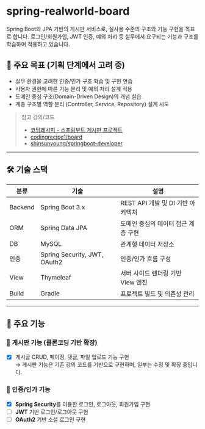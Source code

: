 # spring-realworld-board

Spring Boot와 JPA 기반의 게시판 서비스로, 실사용 수준의 구조와 기능 구현을 목표로 합니다.
로그인/회원가입, JWT 인증, 예외 처리 등 실무에서 요구되는 기능과 구조를 학습하며 적용하고 있습니다.

## 🎯 주요 목표 (기획 단계에서 고려 중)
- 실무 환경을 고려한 인증/인가 구조 학습 및 구현 연습
- 사용자 권한에 따른 기능 분리 및 예외 처리 설계 적용
- 도메인 중심 구조(Domain-Driven Design)의 개념 실습
- 계층 구조별 역할 분리 (Controller, Service, Repository) 설계 시도

> 참고 강의/코드
> - [코딩레시피 - 스프링부트 게시판 프로젝트](https://www.youtube.com/watch?v=YshcPPHClR4&list=PLV9zd3otBRt7jmXvwCkmvJ8dH5tR_20c0)
> - [codingrecipe1/board](https://github.com/codingrecipe1/board)
> - [shinsunyoung/springboot-developer](https://github.com/shinsunyoung/springboot-developer)

---

## 🛠 기술 스택
| 분류 | 기술 | 설명 |
|------|------|------|
| Backend | Spring Boot 3.x | REST API 개발 및 DI 기반 아키텍처 |
| ORM | Spring Data JPA | 도메인 중심의 데이터 접근 계층 구현 |
| DB | MySQL | 관계형 데이터 저장소 |
| 인증 | Spring Security, JWT, OAuth2 | 인증/인가 흐름 구성 |
| View | Thymeleaf | 서버 사이드 렌더링 기반 View 엔진 |
| Build | Gradle | 프로젝트 빌드 및 의존성 관리 |

---

## 📌 주요 기능
### 📝 게시판 기능 (클론코딩 기반 확장)
- [x] 게시글 CRUD, 페이징, 댓글, 파일 업로드 기능 구현  
  → 게시판 기능은 기존 강의 코드를 기반으로 구현하며, 일부는 수정 및 확장 중입니다.

### 🔐 인증/인가 기능
- [x]  **Spring Security**를 이용한 로그인, 로그아웃, 회원가입 구현
- [ ] **JWT** 기반 로그인/로그아웃 구현
- [ ] **OAuth2** 기반 소셜 로그인 구현
